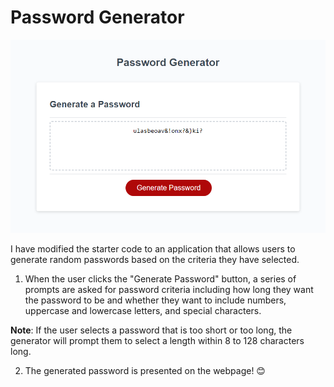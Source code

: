 # Password Generator
![The Password Generator application.](./challenge3screenshot.png)

I have modified the starter code to an application that allows users to generate random passwords based on the criteria they have selected.


1. When the user clicks the "Generate Password" button, a series of prompts are asked for password criteria including how long they want the password to be and whether they want to include numbers, uppercase and lowercase letters, and special characters. 

**Note**: If the user selects a password that is too short or too long, the generator will prompt them to select a length within 8 to 128 characters long. 



2. The generated password is presented on the webpage! 😊